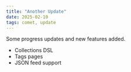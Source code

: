 ```yaml
---
title: "Another Update"
date: 2025-02-10
tags: comet, update
---
```


Some progress updates and new features added.

- Collections DSL
- Tags pages
- JSON feed support
